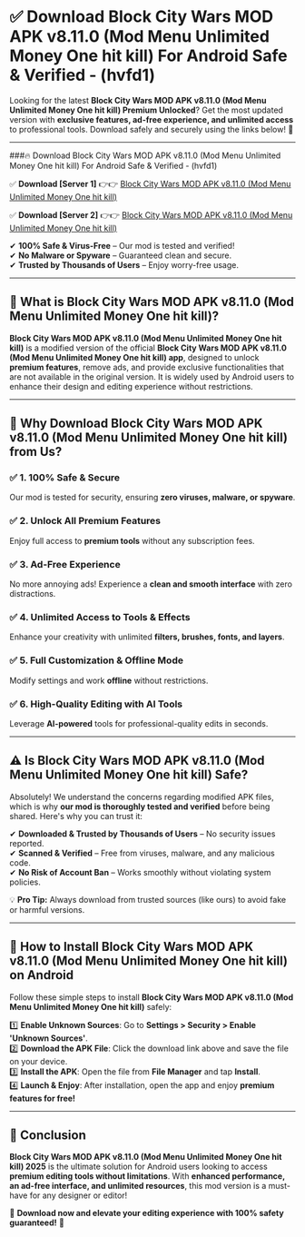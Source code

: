 
# ✅ Download Block City Wars MOD APK v8.11.0 (Mod Menu Unlimited Money One hit kill) For Android Safe & Verified -  (hvfd1) 

Looking for the latest **Block City Wars MOD APK v8.11.0 (Mod Menu Unlimited Money One hit kill) Premium Unlocked**? Get the most updated version with **exclusive features, ad-free experience, and unlimited access** to professional tools. Download safely and securely using the links below! 🚀  

---

###🔥 Download Block City Wars MOD APK v8.11.0 (Mod Menu Unlimited Money One hit kill) For Android Safe & Verified -  (hvfd1)  

✅ **Download [Server 1]** 👉👉 [Block City Wars MOD APK v8.11.0 (Mod Menu Unlimited Money One hit kill) ](https://apkcomod.com?title=Block_City_Wars_MOD_APK_v8.11.0_(Mod_Menu_Unlimited_Money_One_hit_kill))  

✅ **Download [Server 2]** 👉👉 [Block City Wars MOD APK v8.11.0 (Mod Menu Unlimited Money One hit kill) ](https://apkcomod.com?title=Block_City_Wars_MOD_APK_v8.11.0_(Mod_Menu_Unlimited_Money_One_hit_kill))  

✔ **100% Safe & Virus-Free** – Our mod is tested and verified!  
✔ **No Malware or Spyware** – Guaranteed clean and secure.  
✔ **Trusted by Thousands of Users** – Enjoy worry-free usage.  

---

## 📌 What is Block City Wars MOD APK v8.11.0 (Mod Menu Unlimited Money One hit kill)?  

**Block City Wars MOD APK v8.11.0 (Mod Menu Unlimited Money One hit kill)** is a modified version of the official **Block City Wars MOD APK v8.11.0 (Mod Menu Unlimited Money One hit kill) app**, designed to unlock **premium features**, remove ads, and provide exclusive functionalities that are not available in the original version. It is widely used by Android users to enhance their design and editing experience without restrictions.  

---

## 🌟 Why Download Block City Wars MOD APK v8.11.0 (Mod Menu Unlimited Money One hit kill) from Us?  

### ✅ 1. 100% Safe & Secure  
Our mod is tested for security, ensuring **zero viruses, malware, or spyware**.  

### ✅ 2. Unlock All Premium Features  
Enjoy full access to **premium tools** without any subscription fees.  

### ✅ 3. Ad-Free Experience  
No more annoying ads! Experience a **clean and smooth interface** with zero distractions.  

### ✅ 4. Unlimited Access to Tools & Effects  
Enhance your creativity with unlimited **filters, brushes, fonts, and layers**.  

### ✅ 5. Full Customization & Offline Mode  
Modify settings and work **offline** without restrictions.  

### ✅ 6. High-Quality Editing with AI Tools  
Leverage **AI-powered** tools for professional-quality edits in seconds.  

---

## ⚠️ Is Block City Wars MOD APK v8.11.0 (Mod Menu Unlimited Money One hit kill) Safe?  

Absolutely! We understand the concerns regarding modified APK files, which is why **our mod is thoroughly tested and verified** before being shared. Here's why you can trust it:  

✔ **Downloaded & Trusted by Thousands of Users** – No security issues reported.  
✔ **Scanned & Verified** – Free from viruses, malware, and any malicious code.  
✔ **No Risk of Account Ban** – Works smoothly without violating system policies.  

💡 **Pro Tip:** Always download from trusted sources (like ours) to avoid fake or harmful versions.  

---

## 📲 How to Install Block City Wars MOD APK v8.11.0 (Mod Menu Unlimited Money One hit kill) on Android  

Follow these simple steps to install **Block City Wars MOD APK v8.11.0 (Mod Menu Unlimited Money One hit kill)** safely:  

1️⃣ **Enable Unknown Sources**: Go to **Settings > Security > Enable 'Unknown Sources'**.  
2️⃣ **Download the APK File**: Click the download link above and save the file on your device.  
3️⃣ **Install the APK**: Open the file from **File Manager** and tap **Install**.  
4️⃣ **Launch & Enjoy**: After installation, open the app and enjoy **premium features for free!**  

---

## 🚀 Conclusion  

**Block City Wars MOD APK v8.11.0 (Mod Menu Unlimited Money One hit kill) 2025** is the ultimate solution for Android users looking to access **premium editing tools without limitations**. With **enhanced performance, an ad-free interface, and unlimited resources**, this mod version is a must-have for any designer or editor!  

🔻 **Download now and elevate your editing experience with 100% safety guaranteed!** 🔻  
